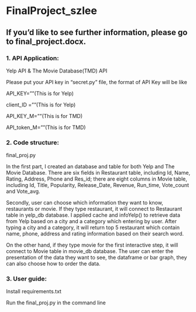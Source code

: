 # FinalProject_szlee
## If you’d like to see further information, please go to final_project.docx.

### 1. API Application:
Yelp API & The Movie Database(TMD) API 

Please put your API key in “secret.py” file, the format of API Key will be like

API_KEY=””(This is for Yelp)

client_ID =””(This is for Yelp)

API_KEY_M=””(This is for TMD)

API_token_M=””(This is for TMD)

### 2. Code structure:
final_proj.py

In the first part, I created an database and table for both Yelp and The Movie Database. There are six fields in Restaurant table, including Id, Name, Rating, Address, Phone and Res_id; there are eight columns in Movie table, including Id, Title, Popularity, Release_Date, Revenue, Run_time, Vote_count and Vote_avg.

Secondly, user can choose which information they want to know, restaurants or movie. If they type restaurant, it will connect to Restaurant table in yelp_db database. I applied cache and infoYelp() to retrieve data from Yelp based on a city and a category which entering by user. After typing a city and a category, it will return top 5 restaurant which contain name, phone, address and rating information based on their search word.

On the other hand, if they type movie for the first interactive step, it will connect to Movie table in movie_db database. The user can enter the presentation of the data they want to see, the dataframe or bar graph, they can also choose how to order the data. 

### 3. User guide:
Install requirements.txt

Run the final_proj.py in the command line
